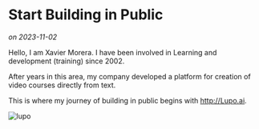 # Start Building in Public
_on 2023-11-02_

Hello, I am Xavier Morera. I have been involved in Learning and development (training) since 2002.

After years in this area, my company developed a platform for creation of video courses directly from text.

This is where my journey of building in public begins with http://Lupo.ai.

![lupo](./images/lupo.jpg)